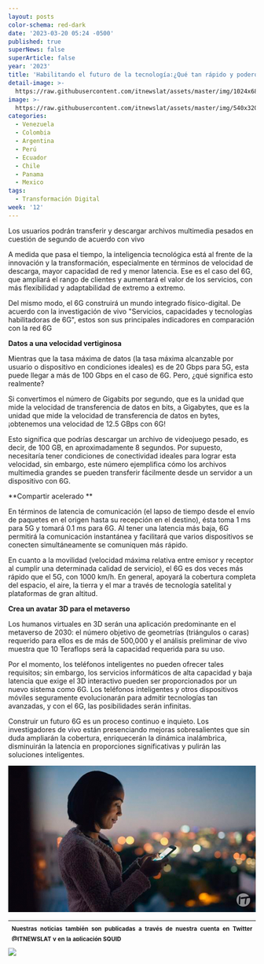```yaml
---
layout: posts
color-schema: red-dark
date: '2023-03-20 05:24 -0500'
published: true
superNews: false
superArticle: false
year: '2023'
title: 'Habilitando el futuro de la tecnología:¿Qué tan rápido y poderoso será el 6G?'
detail-image: >-
  https://raw.githubusercontent.com/itnewslat/assets/master/img/1024x680/celular-en-la-tarde-g.jpg
image: >-
  https://raw.githubusercontent.com/itnewslat/assets/master/img/540x320/celular-en-la-tarde-p.jpg
categories:
  - Venezuela
  - Colombia
  - Argentina
  - Perú
  - Ecuador
  - Chile
  - Panama
  - Mexico
tags:
  - Transformación Digital
week: '12'
---
```

Los usuarios podrán transferir y descargar archivos multimedia pesados en cuestión de segundo de acuerdo con vivo

A medida que pasa el tiempo, la inteligencia tecnológica está al frente de la innovación y la transformación, especialmente en términos de velocidad de descarga, mayor capacidad de red y menor latencia. Ese es el caso del 6G, que ampliará el rango de clientes y aumentará el valor de los servicios, con más flexibilidad y adaptabilidad de extremo a extremo.

Del mismo modo, el 6G construirá un mundo integrado físico-digital. De acuerdo con la investigación de vivo "Servicios, capacidades y tecnologías habilitadoras de 6G", estos son sus principales indicadores en comparación con la red 6G

**Datos a una velocidad vertiginosa**

Mientras que la tasa máxima de datos (la tasa máxima alcanzable por usuario o dispositivo en condiciones ideales) es de 20 Gbps para 5G, esta puede llegar a más de 100 Gbps en el caso de 6G. Pero, ¿qué significa esto realmente?

Si convertimos el número de Gigabits por segundo, que es la unidad que mide la velocidad de transferencia de datos en bits, a Gigabytes, que es la unidad que mide la velocidad de transferencia de datos en bytes, ¡obtenemos una velocidad de 12.5 GBps con 6G!

Esto significa que podrías descargar un archivo de videojuego pesado, es decir, de 100 GB, en aproximadamente 8 segundos. Por supuesto, necesitaría tener condiciones de conectividad ideales para lograr esta velocidad, sin embargo, este número ejemplifica cómo los archivos multimedia grandes se pueden transferir fácilmente desde un servidor a un dispositivo con 6G.

**Compartir acelerado **

En términos de latencia de comunicación (el lapso de tiempo desde el envío de paquetes en el origen hasta su recepción en el destino), ésta toma 1 ms para 5G y tomará 0.1 ms para 6G. Al tener una latencia más baja, 6G permitirá la comunicación instantánea y facilitará que varios dispositivos se conecten simultáneamente se comuniquen más rápido.

En cuanto a la movilidad (velocidad máxima relativa entre emisor y receptor al cumplir una determinada calidad de servicio), el 6G es dos veces más rápido que el 5G, con 1000 km/h. En general, apoyará la cobertura completa del espacio, el aire, la tierra y el mar a través de tecnología satelital y plataformas de gran altitud.

**Crea un avatar 3D para el metaverso**

Los humanos virtuales en 3D serán una aplicación predominante en el metaverso de 2030: el número objetivo de geometrías (triángulos o caras) requerido para ellos es de más de 500,000 y el análisis preliminar de vivo muestra que 10 Teraflops será la capacidad requerida para su uso.

Por el momento, los teléfonos inteligentes no pueden ofrecer tales requisitos; sin embargo, los servicios informáticos de alta capacidad y baja latencia que exige el 3D interactivo pueden ser proporcionados por un nuevo sistema como 6G. Los teléfonos inteligentes y otros dispositivos móviles seguramente evolucionarán para admitir tecnologías tan avanzadas, y con el 6G, las posibilidades serán infinitas.

Construir un futuro 6G es un proceso continuo e inquieto. Los investigadores de vivo están presenciando mejoras sobresalientes que sin duda ampliarán la cobertura, enriquecerán la dinámica inalámbrica, disminuirán la latencia en proporciones significativas y pulirán las soluciones inteligentes.

![](https://raw.githubusercontent.com/itnewslat/assets/master/img/540x320/celular-en-la-tarde-p.jpg)

<table style="height: 42px;" width="569">
<tbody>
<tr>
<td style="text-align: justify;"><sub><strong>Nuestras noticias también son publicadas a través de nuestra cuenta en Twitter <a href="https://twitter.com/itnewslat?lang=es">@ITNEWSLAT</a> y en la aplicación <a href="https://squidapp.co/en/">SQUID</a></strong></sub></td>
</tr>
</tbody>
</table>
<img src="https://tracker.metricool.com/c3po.jpg?hash=56f88a41e39ab42c063cc51676587a04"/>
